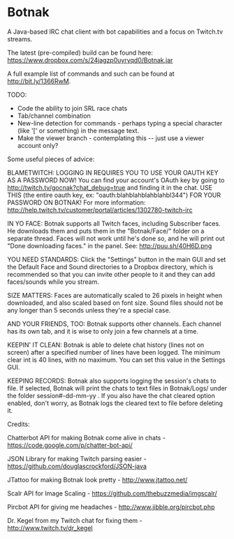 Botnak
======

A Java-based IRC chat client with bot capabilities and a focus on Twitch.tv streams.

The latest (pre-compiled) build can be found here: https://www.dropbox.com/s/24jagzp0uyryqd0/Botnak.jar

A full example list of commands and such can be found at http://bit.ly/1366RwM.

TODO:
- Code the ability to join SRL race chats
- Tab/channel combination
- New-line detection for commands - perhaps typing a special character (like '[' or something) in the message text.
- Make the viewer branch - contemplating this -- just use a viewer account only?

Some useful pieces of advice:

BLAMETWITCH: LOGGING IN REQUIRES YOU TO USE YOUR OAUTH KEY AS A PASSWORD NOW! You can find your account's OAuth key by going to http://twitch.tv/gocnak?chat_debug=true and finding it in the chat. USE THIS (the entire oauth key, ex: "oauth:blahblahblahblahbl344") FOR YOUR PASSWORD ON BOTNAK! For more information: http://help.twitch.tv/customer/portal/articles/1302780-twitch-irc

IN YO FACE: Botnak supports all Twitch faces, including Subscriber faces. He downloads them and puts them in the "Botnak/Face/" folder on a separate thread. Faces will not work until he's done so, and he will print out "Done downloading faces." in the panel. See: http://puu.sh/40H6D.png

YOU NEED STANDARDS: Click the "Settings" button in the main GUI and set the Default Face and Sound directories to a Dropbox directory, which is recommended so that you can invite other people to it and they can add faces/sounds while you stream.

SIZE MATTERS: Faces are automatically scaled to 26 pixels in height when downloaded, and also scaled based on font size. Sound files should not be any longer than 5 seconds unless they're a special case.

AND YOUR FRIENDS, TOO: Botnak supports other channels. Each channel has its own tab, and it is wise to only join a few channels at a time.

KEEPIN' IT CLEAN: Botnak is able to delete chat history (lines not on screen) after a specified number of lines have been logged. The minimum clear int is 40 lines, with no maximum. You can set this value in the Settings GUI.

KEEPING RECORDS: Botnak also supports logging the session's chats to file. If selected, Botnak will print the chats to text files in Botnak/Logs/ under the folder session#-dd-mm-yy . If you also have the chat cleared option enabled, don't worry, as Botnak logs the cleared text to file before deleting it.


Credits:

Chatterbot API for making Botnak come alive in chats - https://code.google.com/p/chatter-bot-api/

JSON Library for making Twitch parsing easier - https://github.com/douglascrockford/JSON-java

JTattoo for making Botnak look pretty - http://www.jtattoo.net/

Scalr API for Image Scaling - https://github.com/thebuzzmedia/imgscalr/

Pircbot API for giving me headaches - http://www.jibble.org/pircbot.php

Dr. Kegel from my Twitch chat for fixing them - http://www.twitch.tv/dr_kegel

